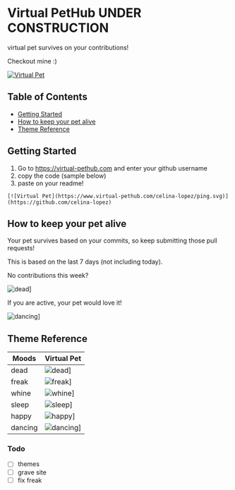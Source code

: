 # Virtual PetHub UNDER CONSTRUCTION
virtual pet survives on your contributions!


Checkout mine :)

[![Virtual Pet](https://www.virtual-pethub.com/celina-lopez/pink.svg)](https://github.com/celina-lopez)


## Table of Contents
- [Getting Started](#how_to_use)
- [How to keep your pet alive](#rules)
- [Theme Reference](#theme)


## Getting Started <a name = "how_to_use"></a>

1. Go to https://virtual-pethub.com and enter your github username
2. copy the code (sample below)
3. paste on your readme!

```
[![Virtual Pet](https://www.virtual-pethub.com/celina-lopez/ping.svg)](https://github.com/celina-lopez)
```

## How to keep your pet alive <a name = "rules"></a>

Your pet survives based on your commits, so keep submitting those pull requests! 

This is based on the last 7 days (not including today). 

No contributions this week?

![dead](https://www.virtual-pethub.com/examples/dead.svg)]


If you are active, your pet would love it! 

![dancing](https://www.virtual-pethub.com/examples/dancing.svg?theme=comic)]


## Theme Reference <a name = "theme"></a>

| Moods             | Virtual Pet                                                                |
| ----------------- | ------------------------------------------------------------------ |
| dead | ![dead](https://www.virtual-pethub.com/examples/dead.svg)] |
| freak | ![freak](https://www.virtual-pethub.com/examples/freak.svg)] |
| whine | ![whine](https://www.virtual-pethub.com/examples/whine.svg)] |
| sleep | ![sleep](https://www.virtual-pethub.com/examples/sleep.svg)]|
| happy | ![happy](https://www.virtual-pethub.com/examples/happy.svg)] |
| dancing | ![dancing](https://www.virtual-pethub.com/examples/dancing.svg)] |


### Todo <a name = "future"></a>

- [ ] themes
- [ ] grave site
- [ ] fix freak
